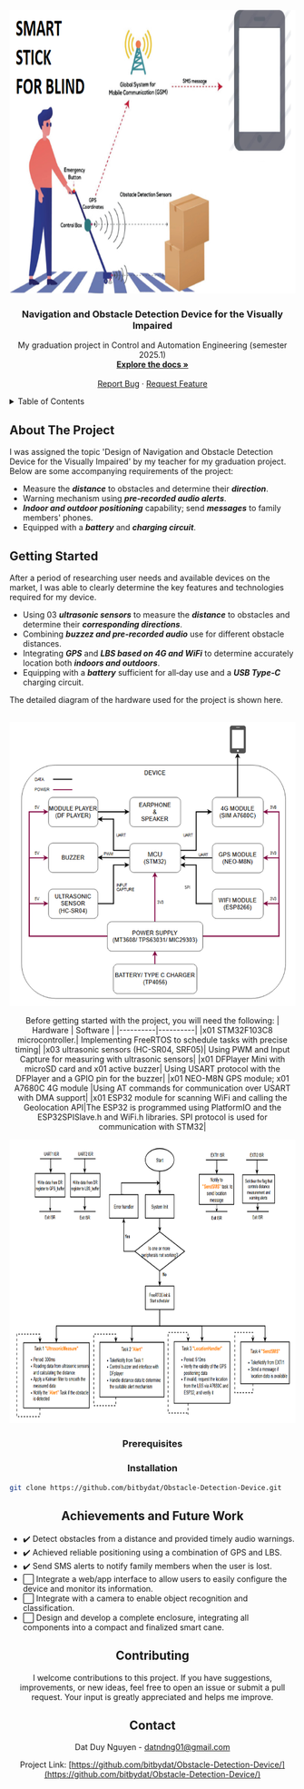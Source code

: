 <!-- PROJECT LOGO -->
<br />
<div align="center">
  <a href="https://github.com/bitbydat/Obstacle-Detection-Device">
    <img src="image/smart_stick.png" alt="Logo" width="900" height="500">
  </a>

<h3 align="center">Navigation and Obstacle Detection Device for the Visually Impaired</h3>

  <p align="center">
    My graduation project in Control and Automation Engineering (semester 2025.1)
    <br />
    <a href="https://docs.google.com/document/d/1b8eUY19hVWinYOA9YIkjcR_toliwRPs9/edit?usp=sharing&ouid=113352961761938394358&rtpof=true&sd=true"><strong>Explore the docs »</strong></a>
    <br />
    <br />
    <a href="https://github.com/bitbydat/Obstacle-Detection-Device/issues">Report Bug</a>
    ·
    <a href="https://github.com/bitbydat/Obstacle-Detection-Device/issues">Request Feature</a>
  </p>
</div>



<!-- TABLE OF CONTENTS -->
<details>
  <summary>Table of Contents</summary>
  <ol>
    <li>
      <a href="#about-the-project">About The Project</a>
      </ul>
    </li>
    <li>
      <a href="#getting-started">Getting Started</a>
      <ul>
        <li><a href="#prerequisites">Prerequisites</a></li>
        <li><a href="#installation">Installation</a></li>
      </ul>
    </li>
    <li><a href="#achievements-and-future-work">Achievements and Future Work</a></li>
     <li><a href="#contributing">Contributing</a></li>
    <li><a href="#contact">Contact</a></li>
  </ol>
</details>



<!-- ABOUT THE PROJECT -->
## About The Project

I was assigned the topic 'Design of Navigation and Obstacle Detection Device for the Visually Impaired' by my teacher for my graduation project. Below are some accompanying requirements of the project:  
- Measure the ***distance*** to obstacles and determine their ***direction***.  
- Warning mechanism using ***pre-recorded audio alerts***.  
- ***Indoor and outdoor positioning*** capability; send ***messages*** to family members' phones.  
- Equipped with a ***battery*** and ***charging circuit***.  

<!-- GETTING STARTED -->
## Getting Started

After a period of researching user needs and available devices on the market, I was able to clearly determine the key features and technologies required for my device.  
- Using 03 ***ultrasonic sensors*** to measure the ***distance*** to obstacles and determine their ***corresponding directions***.  
- Combining ***buzzez and pre‑recorded audio*** use for different obstacle distances.  
- Integrating ***GPS*** and ***LBS based on 4G and WiFi*** to determine accurately location both ***indoors and outdoors***.  
- Equipping with a ***battery*** sufficient for all‑day use and a ***USB Type‑C*** charging circuit.
<p align="left">
The detailed diagram of the hardware used for the project is shown here.<br>
</p>
  
<br>
<div align="center">
  <a href="https://github.com/bitbydat/Obstacle-Detection-Device">
    <img src="image/diagram1.png" alt="Logo" width="600" height="500">
  </a>

  Before getting started with the project, you will need the following:
| Hardware | Software |
|----------|----------|
|x01 STM32F103C8 microcontroller.| Implementing FreeRTOS to schedule tasks with precise timing|
|x03 ultrasonic sensors (HC-SR04, SRF05)| Using PWM and Input Capture for measuring with ultrasonic sensors|
|x01 DFPlayer Mini with microSD card and x01 active buzzer| Using USART protocol with the DFPlayer and a GPIO pin for the buzzer|
|x01 NEO-M8N GPS module; x01 A7680C 4G module |Using AT commands for communication over USART with DMA support|
|x01 ESP32 module for scanning WiFi and calling the Geolocation API|The ESP32 is programmed using PlatformIO and the ESP32SPISlave.h and WiFi.h libraries. SPI protocol is used for communication with STM32|


<div align="center">
  <a href="https://github.com/bitbydat/Obstacle-Detection-Device">
    <img src="image/flowchart1.png" alt="Logo" width="900" height="500">
  </a>

<p align="justify">

### Prerequisites



### Installation
<div align="left">
  
   ```sh
   git clone https://github.com/bitbydat/Obstacle-Detection-Device.git
   ```

</div>

<!-- ROADMAP -->
## Achievements and Future Work


<div align="left">

- ✔️ Detect obstacles from a distance and provided timely audio warnings.
- ✔️ Achieved reliable positioning using a combination of GPS and LBS.
- ✔️ Send SMS alerts to notify family members when the user is lost.
- ⬜ Integrate a web/app interface to allow users to easily configure the device and monitor its information. 
- ⬜ Integrate with a camera to enable object recognition and classification.
- ⬜ Design and develop a complete enclosure, integrating all components into a compact and finalized smart cane. 

</div>

<!-- CONTRIBUTING -->
## Contributing

I welcome contributions to this project. If you have suggestions, improvements, or new ideas, feel free to open an issue or submit a pull request. Your input is greatly appreciated and helps me improve.

<!-- CONTACT -->
## Contact

Dat Duy Nguyen - datndng01@gmail.com

Project Link: [https://github.com/bitbydat/Obstacle-Detection-Device/](https://github.com/bitbydat/Obstacle-Detection-Device/)

</p>
